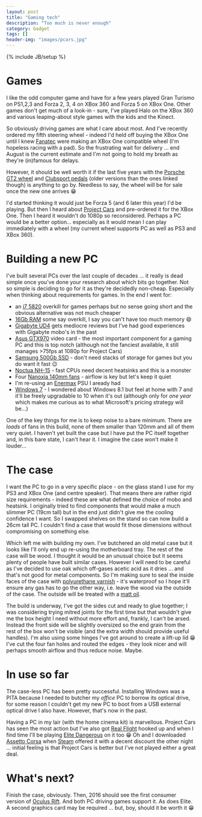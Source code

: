 ```yaml
---
layout: post
title: "Gaming tech"
description: "Too much is never enough"
category: Gadget
tags: []
header-img: "images/pcars.jpg"
---
```

{% include JB/setup %}

# Games

I like the odd computer game and have for a few years played Gran Turismo on PS1,2,3 and Forza 2, 3, 4 on XBox 360 and Forza 5 on XBox One.  Other games don't get much of a look-in - sure, I've played Halo on the XBox 360 and various leaping-about style games with the kids and the Kinect.

So obviously driving games are what I care about most.  And I've recently ordered my fifth steering wheel - indeed I'd held off buying the XBox One until I knew [Fanatec](https://www.fanatec.com) were making an XBox One compatible wheel (I'm hopeless racing with a pad).  So the frustrating wait for delivery ... end August is the current estimate and I'm not going to hold my breath as they're (in)famous for delays.

However, it should be well worth it if the last five years with the [Porsche GT2 wheel](http://www.fanatec.com/eu-en/racing-wheels/porsche-911-gt2-wheel-eu.html) and [Clubsport pedals](http://www.fanatec.com/eu-en/pedals/clubsport-pedals-v2-eu.html) (older versions than the ones linked though) is anything to go by.  Needless to say, the wheel will be for sale once the new one arrives :grin:

I'd started thinking it would just be Forza 5 (and 6 later this year) I'd be playing.  But then I heard about [Project Cars](http://www.projectcarsgame.com) and pre-ordered it for the XBox One.  Then I heard it wouldn't do 1080p so reconsidered.  Perhaps a PC would be a better option... especially as it would mean I can play immediately with a wheel (my current wheel supports PC as well as PS3 and XBox 360).

# Building a new PC

I've built several PCs over the last couple of decades ... it really is dead simple once you've done your research about which bits go together.
Not so simple is deciding to go for it as they're decidedly non-cheap.  Especially when thinking about requirements for games.  In the end I went
for:

* an [i7 5820](http://ark.intel.com/products/82932/Intel-Core-i7-5820K-Processor-15M-Cache-up-to-3_60-GHz) overkill for games perhaps but no sense going short and the obvious alternative was not much cheaper
* [16Gb RAM](http://www.amazon.co.uk/gp/product/B00OTJZTJU?psc=1&redirect=true&ref_=oh_aui_detailpage_o08_s00) some say overkill, I say you can't have too much memory :smile:
* [Gigabyte UD4](http://www.gigabyte.com/products/product-page.aspx?pid=5123#ov) gets mediocre reviews but I've had good experiences with Gigabyte mobo's in the past
* [Asus GTX970](http://www.asus.com/uk/Graphics_Cards/STRIXGTX970DC2OC4GD5/) video card - the most important component for a gaming PC and this is top notch (although not the fanciest available, it still manages >75fps at 1080p for Project Cars)
* [Samsung 500Gb SSD](http://www.amazon.co.uk/gp/product/B00P73B1E4?psc=1&redirect=true&ref_=oh_aui_detailpage_o00_s00) - don't need stacks of storage for games but you do want it fast :wink:
* [Noctua NH-15](http://www.noctua.at/main.php?show=productview&products_id=68&lng=en) - fast CPUs need decent heatsinks and this is a monster
* Four [Nanoxia 140mm fans](http://www.scan.co.uk/products/140mm-nanoxia-deep-silence-pwm-ultra-quiet-pc-fan-700-1400-rpm) - airflow is key but let's keep it quiet
* I'm re-using an [Enermax](http://www.enermax.com/home.php?fn=eng/product_a1_1_1&lv0=1&lv1=54&no=4) PSU I aready had
* [Windows 7](http://www.scan.co.uk/products/microsoft-windows-7-home-premium-64-bit-sp1-operating-system-single-oei-dvd) - I wondered about Windows 8.1 but feel at home with 7 and it'll be freely upgradable to 10 when it's out (although only for _one year_ which makes me curious as to what Microsoft's pricing strategy will be...)

One of the key things for me is to keep noise to a bare minimum.  There are _loads_ of fans in this build, none of them smaller than 120mm and all of them very quiet.
I haven't yet built the case but I have put the PC itself together and, in this bare state, I can't hear it.  I imagine the case won't make it louder...

# The case

I want the PC to go in a very specific place - on the glass stand I use for my PS3 and XBox One (and centre speaker).  That means there are rather rigid size requirements - indeed these are what defined the choice of mobo and heatsink.  I originally tried to find components that would make a much slimmer PC (19cm tall) but in the end just didn't give me the cooling confidence I want.  So I swapped shelves on the stand so can now build a 26cm tall PC.  I couldn't find a case that would fit those dimensions without compromising on something else.

Which left me with building my own.  I've butchered an old metal case but it looks like I'll only end up re-using the motherboard tray.  The rest of the case will be wood.  I thought it would be an unusual choice but it seems plenty of people have built similar cases.  However I will need to be careful as I've decided to use oak which off-gases acetic acid as it dries ... and that's not good for metal components.  So I'm making sure to seal the inside faces of the case with [polyurethane varnish](http://www.amazon.co.uk/gp/product/B0097OIHYQ?psc=1&redirect=true&ref_=oh_aui_detailpage_o06_s00) - it's waterproof so I hope it'll ensure any gas has to go the other way, i.e. leave the wood via the outside of the case.  The outside will be treated with a [matt oil](http://www.amazon.co.uk/Osmo-Polyx-Hard-wax-Oil/dp/B0058BC1WQ/ref=sr_1_2?ie=UTF8&qid=1432591512&sr=8-2&keywords=osmo+polyx+oil).

The build is underway, I've got the sides cut and ready to glue together; I was considering trying mitred joints for the first time but that wouldn't give me the box height I need without more effort and, frankly, I can't be arsed.  Instead the front side will be slightly oversized so the end grain from the rest of the box won't be visible (and the extra width should provide useful handles).  I'm also using some hinges I've got around to create a lift-up lid :grin:  I've cut the four fan holes and routed the edges - they look nicer and will perhaps smooth airflow and thus reduce noise.  Maybe.

# In use so far

The case-less PC has been pretty successful.  Installing Windows was a PITA because I needed to butcher my _office_ PC to borrow its optical drive, for some reason I couldn't get my new PC to boot from a USB external optical drive I also have.  However, that's now in the past.

Having a PC in my lair (with the home cinema kit) is marvellous.  Project Cars has seen the most action but I've also got [Real Flight](http://www.realflight.com) hooked up and when I find time I'll be playing [Elite Dangerous](https://www.elitedangerous.com) on it too :grin:  Oh and I downloaded [Assetto Corsa](http://www.assettocorsa.net/en/) when [Steam](http://store.steampowered.com) offered it with a decent discount the other night ... initial feeling is that Project Cars is better but I've not played either a great deal.

# What's next?

Finish the case, obviously.  Then, 2016 should see the first consumer version of [Oculus Rift](https://www.oculus.com).  And both PC driving games support it.  As does Elite.  A second graphics card may be required ... but, boy, should it be worth it :grin: